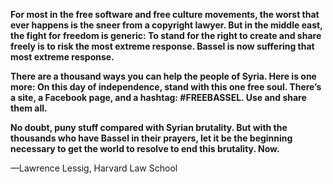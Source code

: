 **For most in the free software and free culture movements, the worst that ever happens is the sneer from a copyright lawyer. But in the middle east, the fight for freedom is generic: To stand for the right to create and share freely is to risk the most extreme response. Bassel is now suffering that most extreme response.**

**There are a thousand ways you can help the people of Syria. Here is one more: On this day of independence, stand with this one free soul. There’s a site, a Facebook page, and a hashtag: #FREEBASSEL. Use and share them all.**

**No doubt, puny stuff compared with Syrian brutality. But with the thousands who have Bassel in their prayers, let it be the beginning necessary to get the world to resolve to end this brutality. Now.**

—Lawrence Lessig, Harvard Law School
